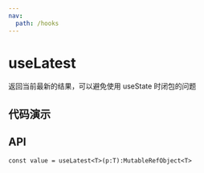 ```yaml
---
nav:
  path: /hooks
---
```


# useLatest

返回当前最新的结果，可以避免使用 useState 时闭包的问题

## 代码演示

<code src="./demo/demo1.tsx"></code>

## API

```
const value = useLatest<T>(p:T):MutableRefObject<T>
```
